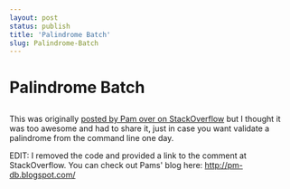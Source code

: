 ```yaml
---
layout: post
status: publish
title: 'Palindrome Batch'
slug: Palindrome-Batch
---
```

# Palindrome Batch
## 

This was originally <a href="http://stackoverflow.com/questions/52002/how-to-check-if-the-given-string-is-palindrome#52031" target="_blank">posted by Pam over on StackOverflow</a> but I thought it was too awesome and had to share it, just in case you want validate a palindrome from the command line one day.

EDIT: I removed the code and provided a link to the comment at StackOverflow. You can check out Pams' blog here: <a href="http://pm-db.blogspot.com/" target="_blank">http://pm-db.blogspot.com/</a>
